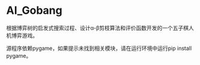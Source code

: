 # AI_Gobang
根据博弈树的启发式搜索过程、设计α-β剪枝算法和评价函数开发的一个五子棋人机博弈游戏。

源程序依赖pygame，如果提示未找到相关模块，请在运行环境中运行pip install pygame。
